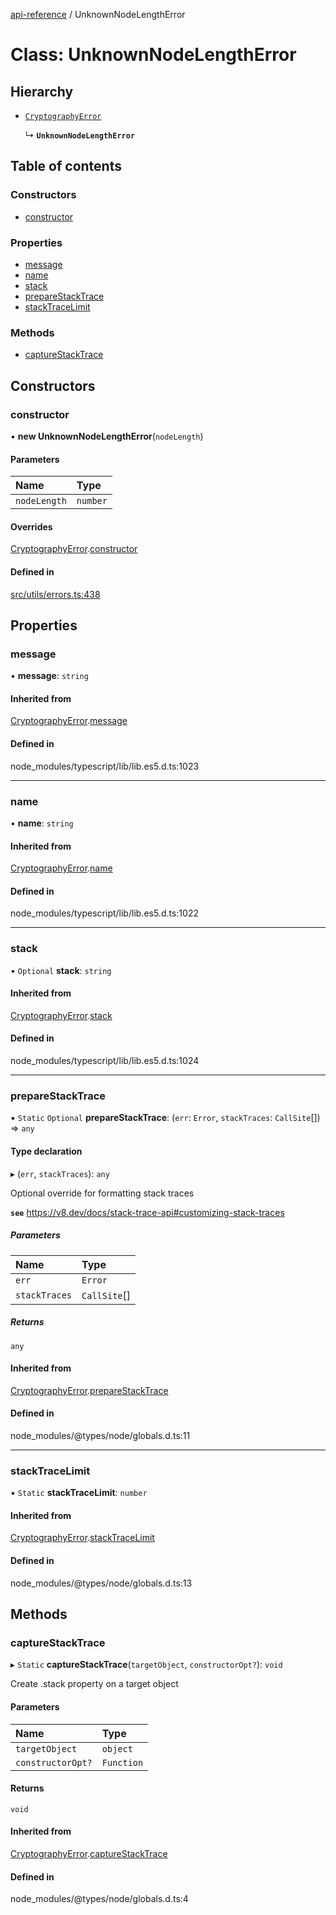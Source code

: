 [api-reference](../README.md) / UnknownNodeLengthError

# Class: UnknownNodeLengthError

## Hierarchy

- [`CryptographyError`](CryptographyError.md)

  ↳ **`UnknownNodeLengthError`**

## Table of contents

### Constructors

- [constructor](UnknownNodeLengthError.md#constructor)

### Properties

- [message](UnknownNodeLengthError.md#message)
- [name](UnknownNodeLengthError.md#name)
- [stack](UnknownNodeLengthError.md#stack)
- [prepareStackTrace](UnknownNodeLengthError.md#preparestacktrace)
- [stackTraceLimit](UnknownNodeLengthError.md#stacktracelimit)

### Methods

- [captureStackTrace](UnknownNodeLengthError.md#capturestacktrace)

## Constructors

### constructor

• **new UnknownNodeLengthError**(`nodeLength`)

#### Parameters

| Name | Type |
| :------ | :------ |
| `nodeLength` | `number` |

#### Overrides

[CryptographyError](CryptographyError.md).[constructor](CryptographyError.md#constructor)

#### Defined in

[src/utils/errors.ts:438](https://github.com/unicorndomaingr/aepp-sdk-js-ts/blob/e06cc9f0/src/utils/errors.ts#L438)

## Properties

### message

• **message**: `string`

#### Inherited from

[CryptographyError](CryptographyError.md).[message](CryptographyError.md#message)

#### Defined in

node_modules/typescript/lib/lib.es5.d.ts:1023

___

### name

• **name**: `string`

#### Inherited from

[CryptographyError](CryptographyError.md).[name](CryptographyError.md#name)

#### Defined in

node_modules/typescript/lib/lib.es5.d.ts:1022

___

### stack

• `Optional` **stack**: `string`

#### Inherited from

[CryptographyError](CryptographyError.md).[stack](CryptographyError.md#stack)

#### Defined in

node_modules/typescript/lib/lib.es5.d.ts:1024

___

### prepareStackTrace

▪ `Static` `Optional` **prepareStackTrace**: (`err`: `Error`, `stackTraces`: `CallSite`[]) => `any`

#### Type declaration

▸ (`err`, `stackTraces`): `any`

Optional override for formatting stack traces

**`see`** https://v8.dev/docs/stack-trace-api#customizing-stack-traces

##### Parameters

| Name | Type |
| :------ | :------ |
| `err` | `Error` |
| `stackTraces` | `CallSite`[] |

##### Returns

`any`

#### Inherited from

[CryptographyError](CryptographyError.md).[prepareStackTrace](CryptographyError.md#preparestacktrace)

#### Defined in

node_modules/@types/node/globals.d.ts:11

___

### stackTraceLimit

▪ `Static` **stackTraceLimit**: `number`

#### Inherited from

[CryptographyError](CryptographyError.md).[stackTraceLimit](CryptographyError.md#stacktracelimit)

#### Defined in

node_modules/@types/node/globals.d.ts:13

## Methods

### captureStackTrace

▸ `Static` **captureStackTrace**(`targetObject`, `constructorOpt?`): `void`

Create .stack property on a target object

#### Parameters

| Name | Type |
| :------ | :------ |
| `targetObject` | `object` |
| `constructorOpt?` | `Function` |

#### Returns

`void`

#### Inherited from

[CryptographyError](CryptographyError.md).[captureStackTrace](CryptographyError.md#capturestacktrace)

#### Defined in

node_modules/@types/node/globals.d.ts:4
